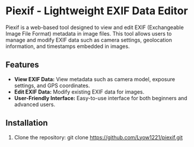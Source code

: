 # Piexif - Lightweight EXIF Data Editor

Piexif is a web-based tool designed to view and edit EXIF (Exchangeable Image File Format) metadata in image files. This tool allows users to manage and modify EXIF data such as camera settings, geolocation information, and timestamps embedded in images.

## Features

- **View EXIF Data:** View metadata such as camera model, exposure settings, and GPS coordinates.
- **Edit EXIF Data:** Modify existing EXIF data for images.
- **User-Friendly Interface:** Easy-to-use interface for both beginners and advanced users.

## Installation

1. Clone the repository:
   git clone https://github.com/Lyow1221/piexif.git
